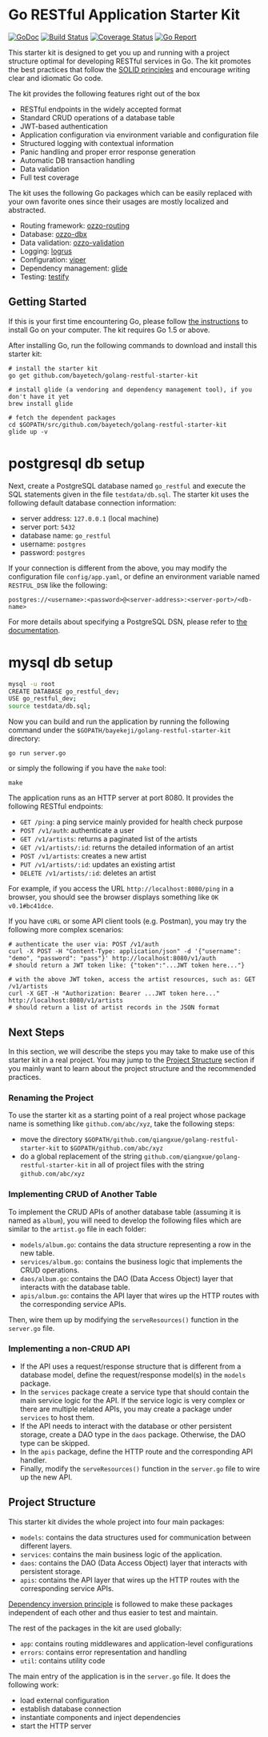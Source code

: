 # Go RESTful Application Starter Kit

[![GoDoc](https://godoc.org/github.com/qiangxue/golang-restful-starter-kit?status.png)](http://godoc.org/github.com/qiangxue/golang-restful-starter-kit)
[![Build Status](https://travis-ci.org/qiangxue/golang-restful-starter-kit.svg?branch=master)](https://travis-ci.org/qiangxue/golang-restful-starter-kit)
[![Coverage Status](https://coveralls.io/repos/github/qiangxue/golang-restful-starter-kit/badge.svg?branch=master)](https://coveralls.io/github/qiangxue/golang-restful-starter-kit?branch=master)
[![Go Report](https://goreportcard.com/badge/github.com/qiangxue/golang-restful-starter-kit)](https://goreportcard.com/report/github.com/qiangxue/golang-restful-starter-kit)

This starter kit is designed to get you up and running with a project structure optimal for developing
RESTful services in Go. The kit promotes the best practices that follow the [SOLID principles](https://en.wikipedia.org/wiki/SOLID_(object-oriented_design))
and encourage writing clear and idiomatic Go code. 

The kit provides the following features right out of the box 

* RESTful endpoints in the widely accepted format
* Standard CRUD operations of a database table
* JWT-based authentication
* Application configuration via environment variable and configuration file
* Structured logging with contextual information
* Panic handling and proper error response generation
* Automatic DB transaction handling
* Data validation
* Full test coverage
 
The kit uses the following Go packages which can be easily replaced with your own favorite ones
since their usages are mostly localized and abstracted. 

* Routing framework: [ozzo-routing](https://github.com/go-ozzo/ozzo-routing)
* Database: [ozzo-dbx](https://github.com/go-ozzo/ozzo-dbx)
* Data validation: [ozzo-validation](https://github.com/go-ozzo/ozzo-validation)
* Logging: [logrus](https://github.com/Sirupsen/logrus)
* Configuration: [viper](https://github.com/spf13/viper)
* Dependency management: [glide](https://github.com/Masterminds/glide)
* Testing: [testify](https://github.com/stretchr/testify)


## Getting Started

If this is your first time encountering Go, please follow [the instructions](https://golang.org/doc/install) to
install Go on your computer. The kit requires Go 1.5 or above.

After installing Go, run the following commands to download and install this starter kit:

```shell
# install the starter kit
go get github.com/bayetech/golang-restful-starter-kit

# install glide (a vendoring and dependency management tool), if you don't have it yet
brew install glide

# fetch the dependent packages
cd $GOPATH/src/github.com/bayetech/golang-restful-starter-kit
glide up -v
```

# postgresql db setup

Next, create a PostgreSQL database named `go_restful` and execute the SQL statements given in the file `testdata/db.sql`.
The starter kit uses the following default database connection information:
* server address: `127.0.0.1` (local machine)
* server port: `5432`
* database name: `go_restful`
* username: `postgres`
* password: `postgres`

If your connection is different from the above, you may modify the configuration file `config/app.yaml`, or
define an environment variable named `RESTFUL_DSN` like the following:

```
postgres://<username>:<password>@<server-address>:<server-port>/<db-name>
```

For more details about specifying a PostgreSQL DSN, please refer to [the documentation](https://godoc.org/github.com/lib/pq).

# mysql db setup

```bash
mysql -u root
CREATE DATABASE go_restful_dev;
USE go_restful_dev;
source testdata/db.sql;
```

Now you can build and run the application by running the following command under the
`$GOPATH/bayekeji/golang-restful-starter-kit` directory:

```shell
go run server.go
```

or simply the following if you have the `make` tool:

```shell
make
```

The application runs as an HTTP server at port 8080. It provides the following RESTful endpoints:

* `GET /ping`: a ping service mainly provided for health check purpose
* `POST /v1/auth`: authenticate a user
* `GET /v1/artists`: returns a paginated list of the artists
* `GET /v1/artists/:id`: returns the detailed information of an artist
* `POST /v1/artists`: creates a new artist
* `PUT /v1/artists/:id`: updates an existing artist
* `DELETE /v1/artists/:id`: deletes an artist

For example, if you access the URL `http://localhost:8080/ping` in a browser, you should see the browser
displays something like `OK v0.1#bc41dce`.

If you have `cURL` or some API client tools (e.g. Postman), you may try the following more complex scenarios:

```shell
# authenticate the user via: POST /v1/auth
curl -X POST -H "Content-Type: application/json" -d '{"username": "demo", "password": "pass"}' http://localhost:8080/v1/auth
# should return a JWT token like: {"token":"...JWT token here..."}

# with the above JWT token, access the artist resources, such as: GET /v1/artists
curl -X GET -H "Authorization: Bearer ...JWT token here..." http://localhost:8080/v1/artists
# should return a list of artist records in the JSON format
```

## Next Steps

In this section, we will describe the steps you may take to make use of this starter kit in a real project.
You may jump to the [Project Structure](#project-structure) section if you mainly want to learn about 
the project structure and the recommended practices.

### Renaming the Project

To use the starter kit as a starting point of a real project whose package name is something like
`github.com/abc/xyz`, take the following steps:
 
* move the directory `$GOPATH/github.com/qiangxue/golang-restful-starter-kit` to `$GOPATH/github.com/abc/xyz`
* do a global replacement of the string `github.com/qiangxue/golang-restful-starter-kit` in all of
  project files with the string `github.com/abc/xyz`

### Implementing CRUD of Another Table
 
To implement the CRUD APIs of another database table (assuming it is named as `album`), 
you will need to develop the following files which are similar to the `artist.go` file in each folder:

* `models/album.go`: contains the data structure representing a row in the new table.
* `services/album.go`: contains the business logic that implements the CRUD operations.
* `daos/album.go`: contains the DAO (Data Access Object) layer that interacts with the database table.
* `apis/album.go`: contains the API layer that wires up the HTTP routes with the corresponding service APIs.

Then, wire them up by modifying the `serveResources()` function in the `server.go` file.

### Implementing a non-CRUD API

* If the API uses a request/response structure that is different from a database model,
  define the request/response model(s) in the `models` package.
* In the `services` package create a service type that should contain the main service logic for the API.
  If the service logic is very complex or there are multiple related APIs, you may create
  a package under `services` to host them.
* If the API needs to interact with the database or other persistent storage, create
  a DAO type in the `daos` package. Otherwise, the DAO type can be skipped.
* In the `apis` package, define the HTTP route and the corresponding API handler.
* Finally, modify the `serveResources()` function in the `server.go` file to wire up the new API.

## Project Structure

This starter kit divides the whole project into four main packages:

* `models`: contains the data structures used for communication between different layers.
* `services`: contains the main business logic of the application.
* `daos`: contains the DAO (Data Access Object) layer that interacts with persistent storage.
* `apis`: contains the API layer that wires up the HTTP routes with the corresponding service APIs.

[Dependency inversion principle](https://en.wikipedia.org/wiki/Dependency_inversion_principle)
is followed to make these packages independent of each other and thus easier to test and maintain.

The rest of the packages in the kit are used globally:
 
* `app`: contains routing middlewares and application-level configurations
* `errors`: contains error representation and handling
* `util`: contains utility code

The main entry of the application is in the `server.go` file. It does the following work:

* load external configuration
* establish database connection
* instantiate components and inject dependencies
* start the HTTP server
